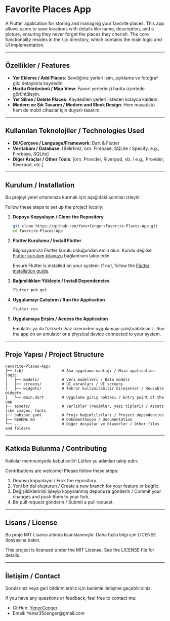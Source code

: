 # Favorite Places App

A Flutter application for storing and managing your favorite places. This app allows users to save locations with details like name, description, and a picture, ensuring they never forget the places they cherish. The core functionality resides in the `lib` directory, which contains the main logic and UI implementation.

---

## Özellikler / Features

- **Yer Ekleme / Add Places**: Sevdiğiniz yerleri isim, açıklama ve fotoğraf gibi detaylarla kaydedin.
- **Harita Görünümü / Map View**: Favori yerlerinizi harita üzerinde görüntüleyin.
- **Yer Silme / Delete Places**: Kaydedilen yerleri listeden kolayca kaldırın.
- **Modern ve Şık Tasarım / Modern and Sleek Design**: Hem masaüstü hem de mobil cihazlar için duyarlı tasarım.

---

## Kullanılan Teknolojiler / Technologies Used

- **Dil/Çerçeve / Language/Framework**: Dart & Flutter
- **Veritabanı / Database**: [Belirtiniz, örn. Firebase, SQLite / Specify, e.g., Firebase, SQLite]
- **Diğer Araçlar / Other Tools**: [örn. Provider, Riverpod, vb. / e.g., Provider, Riverpod, etc.]

---

## Kurulum / Installation

Bu projeyi yerel ortamınıza kurmak için aşağıdaki adımları izleyin:

Follow these steps to set up the project locally:

1. **Depoyu Kopyalayın / Clone the Repository**

   ```bash
   git clone https://github.com/YenerCenger/Favorite-Places-App.git
   cd Favorite-Places-App
   ```

2. **Flutter Kurulumu / Install Flutter**

   Bilgisayarınıza Flutter kurulu olduğundan emin olun. Kurulu değilse [Flutter kurulum kılavuzu](https://docs.flutter.dev/get-started/install) bağlantısını takip edin.

   Ensure Flutter is installed on your system. If not, follow the [Flutter installation guide](https://docs.flutter.dev/get-started/install).

3. **Bağımlılıkları Yükleyin / Install Dependencies**

   ```bash
   flutter pub get
   ```

4. **Uygulamayı Çalıştırın / Run the Application**

   ```bash
   flutter run
   ```

5. **Uygulamaya Erişim / Access the Application**

   Emülatör ya da fiziksel cihaz üzerinden uygulamayı çalıştırabilirsiniz.
   Run the app on an emulator or a physical device connected to your system.

---

## Proje Yapısı / Project Structure

```plaintext
Favorite-Places-App/
├── lib/                 # Ana uygulama mantığı / Main application logic
│   ├── models/          # Veri modelleri / Data models
│   ├── screens/         # UI ekranları / UI screens
│   ├── widgets/         # Tekrar kullanılabilir bileşenler / Reusable widgets
│   └── main.dart        # Uygulama giriş noktası / Entry point of the app
├── assets/              # Varlıklar (resimler, yazı tipleri) / Assets like images, fonts
├── pubspec.yaml         # Proje bağımlılıkları / Project dependencies
├── README.md            # Dokümantasyon / Documentation
└── ...                  # Diğer dosyalar ve klasörler / Other files and folders
```

---

## Katkıda Bulunma / Contributing

Katkılar memnuniyetle kabul edilir! Lütfen şu adımları takip edin:

Contributions are welcome! Please follow these steps:

1. Depoyu kopyalayın / Fork the repository.
2. Yeni bir dal oluşturun / Create a new branch for your feature or bugfix.
3. Değişikliklerinizi işleyip kopyalanmış deponuza gönderin / Commit your changes and push them to your fork.
4. Bir pull request gönderin / Submit a pull request.

---

## Lisans / License

Bu proje MIT Lisansı altında lisanslanmıştır. Daha fazla bilgi için LICENSE dosyasına bakın.

This project is licensed under the MIT License. See the LICENSE file for details.

---

## İletişim / Contact

Sorularınız veya geri bildirimleriniz için benimle iletişime geçebilirsiniz:

If you have any questions or feedback, feel free to contact me:

- GitHub: [YenerCenger](https://github.com/YenerCenger)
- Email: Yener35cenger\@gmail.com

